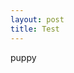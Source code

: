 ```yaml
---
layout: post
title: Test
---
```


[id]: https://www.google.com/search?q=puppy&biw=1920&bih=963&source=lnms&tbm=isch&sa=X&ei=xNy2VJ2ZIsK1sASC5oKYDA&ved=0CAYQ_AUoAQ#imgdii=_&imgrc=J423DylNvCYE6M%253A%3B4YuF35o-VFirMM%3Bhttp%253A%252F%252Fupload.wikimedia.org%252Fwikipedia%252Fcommons%252Fc%252Fc7%252FPuppy_on_Halong_Bay.jpg%3Bhttp%253A%252F%252Fen.wikipedia.org%252Fwiki%252FPuppy%3B3728%3B2485  

puppy
